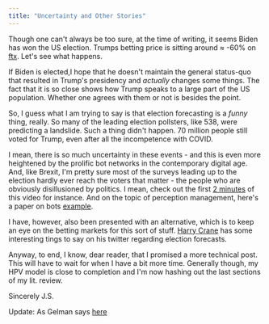 ```yaml
---
title: "Uncertainty and Other Stories"
---
```

Though one can't always be too sure, at the time of writing, it seems Biden has won the US election. Trumps betting price is sitting around ≈ -60% on [ftx](https://ftx.com/trade/TRUMP). Let's see what happens.

If Biden is elected,I hope that he doesn't maintain the general status-quo that resulted in Trump's presidency and *actually* changes some things. The fact that it is so close shows how Trump speaks to a large part of the US population. Whether one agrees with them or not is besides the point.

So, I guess what I am trying to say is that election forecasting is a _funny_ thing, really. So many of the leading election pollsters, like 538, were predicting a landslide. Such a thing didn't happen. 70 million people still voted for Trump, even after all the incompetence with COVID. 

I mean, there is so much uncertainty in these events - and this is even more heightened by the prolific bot networks in the contemporary digital age. And, like Brexit, I'm pretty sure most of the surveys leading up to the election hardly ever reach the voters that matter - the people who are obviously disillusioned by politics. I mean, check out the first [2 minutes](https://www.youtube.com/watch?v=XbWfZOBi4O4&t=710s) of this video for instance. And on the topic of perception management, here's a paper on bots [example](https://www.nature.com/articles/d41586-020-03034-5). 

I have, however, also been presented with an alternative, which is to keep an eye on the betting markets for this sort of stuff. [Harry Crane](https://twitter.com/HarryDCrane) has some interesting tings to say on his twitter regarding election forecasts.

Anyway, to end, I know, dear reader, that I promised a more technical post. This will have to wait for when I have a bit more time. Generally though, my HPV model is close to completion and I'm now hashing out the last sections of my lit. review.

Sincerely
J.S.

Update: As Gelman says [here](https://statmodeling.stat.columbia.edu/2020/11/04/dont-kid-yourself-the-polls-messed-up-and-that-would-be-the-case-even-wed-forecasted-biden-losing-florida-and-only-barely-winning-the-electoral-college/)
